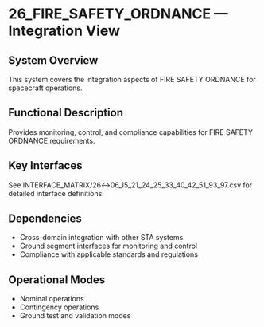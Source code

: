 # 26_FIRE_SAFETY_ORDNANCE — Integration View

## System Overview

This system covers the integration aspects of FIRE SAFETY ORDNANCE for spacecraft operations.

## Functional Description

Provides monitoring, control, and compliance capabilities for FIRE SAFETY ORDNANCE requirements.

## Key Interfaces

See INTERFACE_MATRIX/26↔06_15_21_24_25_33_40_42_51_93_97.csv for detailed interface definitions.

## Dependencies

- Cross-domain integration with other STA systems
- Ground segment interfaces for monitoring and control
- Compliance with applicable standards and regulations

## Operational Modes

- Nominal operations
- Contingency operations
- Ground test and validation modes

